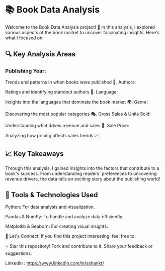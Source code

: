 # 📚 Book Data Analysis
Welcome to the Book Data Analysis project! 👋
In this analysis, I explored various aspects of the book market to uncover fascinating insights. Here's what I focused on:

## 🔍 Key Analysis Areas

### Publishing Year:

Trends and patterns in when books were published 📅.
Authors:

Ratings and identifying standout authors 🌟.
Language:

Insights into the languages that dominate the book market 🌍.
Genre:

Discovering the most popular categories 🎭.
Gross Sales & Units Sold:

Understanding what drives revenue and sales 💸.
Sale Price:

Analyzing how pricing affects sales trends 📈.
## 📈 Key Takeaways
Through this analysis, I gained insights into the factors that contribute to a book's success. From understanding readers' preferences to uncovering revenue drivers, the data tells an exciting story about the publishing world!

## 🚀 Tools & Technologies Used

Python: For data analysis and visualization.

Pandas & NumPy: To handle and analyze data efficiently.

Matplotlib & Seaborn: For creating visual insights.

🤝 Let's Connect!
If you find this project interesting, feel free to:

⭐ Star this repository!
Fork and contribute to it.
Share your feedback or suggestions.

Linkedin : https://www.linkedin.com/in/sshankt/
